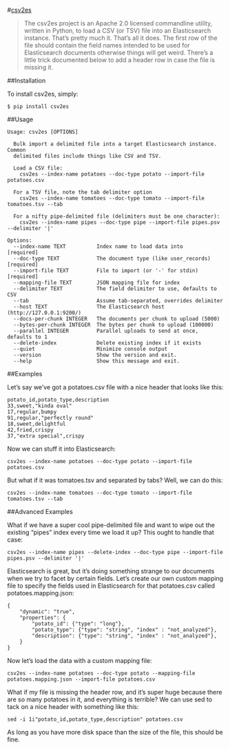 
#[csv2es]( https://pypi.python.org/pypi/csv2es)



>The csv2es project is an Apache 2.0 licensed commandline utility, written in Python, to load a CSV (or TSV) file into an Elasticsearch instance. That’s pretty much it. That’s all it does. The first row of the file should contain the field names intended to be used for Elasticsearch documents otherwise things will get weird. There’s a little trick documented below to add a header row in case the file is missing it.

##Installation

To install csv2es, simply:
```
$ pip install csv2es
```
##Usage
```
Usage: csv2es [OPTIONS]

  Bulk import a delimited file into a target Elasticsearch instance. Common
  delimited files include things like CSV and TSV.

  Load a CSV file:
    csv2es --index-name potatoes --doc-type potato --import-file potatoes.csv

  For a TSV file, note the tab delimiter option
    csv2es --index-name tomatoes --doc-type tomato --import-file tomatoes.tsv --tab

  For a nifty pipe-delimited file (delimiters must be one character):
    csv2es --index-name pipes --doc-type pipe --import-file pipes.psv --delimiter '|'

Options:
  --index-name TEXT          Index name to load data into           [required]
  --doc-type TEXT            The document type (like user_records)  [required]
  --import-file TEXT         File to import (or '-' for stdin)      [required]
  --mapping-file TEXT        JSON mapping file for index
  --delimiter TEXT           The field delimiter to use, defaults to CSV
  --tab                      Assume tab-separated, overrides delimiter
  --host TEXT                The Elasticsearch host (http://127.0.0.1:9200/)
  --docs-per-chunk INTEGER   The documents per chunk to upload (5000)
  --bytes-per-chunk INTEGER  The bytes per chunk to upload (100000)
  --parallel INTEGER         Parallel uploads to send at once, defaults to 1
  --delete-index             Delete existing index if it exists
  --quiet                    Minimize console output
  --version                  Show the version and exit.
  --help                     Show this message and exit.
```  
##Examples

Let’s say we’ve got a potatoes.csv file with a nice header that looks like this:
```
potato_id,potato_type,description
33,sweet,"kinda oval"
17,regular,bumpy
91,regular,"perfectly round"
18,sweet,delightful
42,fried,crispy
37,"extra special",crispy
```
Now we can stuff it into Elasticsearch:
```
csv2es --index-name potatoes --doc-type potato --import-file potatoes.csv
```
But what if it was tomatoes.tsv and separated by tabs? Well, we can do this:
```
csv2es --index-name tomatoes --doc-type tomato --import-file tomatoes.tsv --tab
```
##Advanced Examples

What if we have a super cool pipe-delimited file and want to wipe out the existing “pipes” index every time we load it up? This ought to handle that case:
```
csv2es --index-name pipes --delete-index --doc-type pipe --import-file pipes.psv --delimiter '|'
```
Elasticsearch is great, but it’s doing something strange to our documents when we try to facet by certain fields. Let’s create our own custom mapping file to specify the fields used in Elasticsearch for that potatoes.csv called potatoes.mapping.json:
```
{
    "dynamic": "true",
    "properties": {
        "potato_id": {"type": "long"},
        "potato_type": {"type": "string", "index" : "not_analyzed"},
        "description": {"type": "string", "index" : "not_analyzed"},
    }
}
```
Now let’s load the data with a custom mapping file:
```
csv2es --index-name potatoes --doc-type potato --mapping-file potatoes.mapping.json --import-file potatoes.csv
```
What if my file is missing the header row, and it’s super huge because there are so many potatoes in it, and everything is terrible? We can use sed to tack on a nice header with something like this:
```
sed -i 1i"potato_id,potato_type,description" potatoes.csv
```
As long as you have more disk space than the size of the file, this should be fine.

